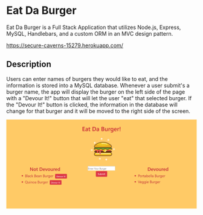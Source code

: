 # Eat Da Burger

Eat Da Burger is a Full Stack Application that utilizes Node.js, Express, MySQL, Handlebars, and a custom ORM in an MVC design pattern.

https://secure-caverns-15279.herokuapp.com/

## Description
Users can enter names of burgers they would like to eat, and the information is stored into a MySQL database. Whenever a user submit's a burger name, the app will display the burger on the left side of the page with a "Devour It!" button that will let the user "eat" that selected burger. If the "Devour It!" button is clicked, the information in the database will change for that burger and it will be moved to the right side of the screen.

![Screenshot of App](public/assets/images/burger-screenshot.png)
